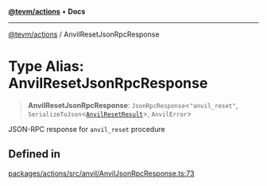 [**@tevm/actions**](../README.md) • **Docs**

***

[@tevm/actions](../globals.md) / AnvilResetJsonRpcResponse

# Type Alias: AnvilResetJsonRpcResponse

> **AnvilResetJsonRpcResponse**: `JsonRpcResponse`\<`"anvil_reset"`, `SerializeToJson`\<[`AnvilResetResult`](AnvilResetResult.md)\>, `AnvilError`\>

JSON-RPC response for `anvil_reset` procedure

## Defined in

[packages/actions/src/anvil/AnvilJsonRpcResponse.ts:73](https://github.com/evmts/tevm-monorepo/blob/main/packages/actions/src/anvil/AnvilJsonRpcResponse.ts#L73)
